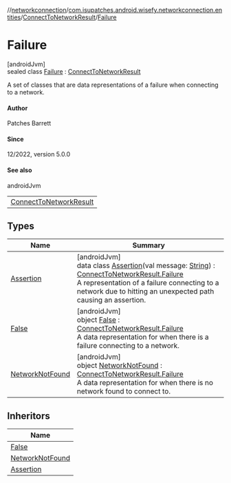 //[networkconnection](../../../../index.md)/[com.isupatches.android.wisefy.networkconnection.entities](../../index.md)/[ConnectToNetworkResult](../index.md)/[Failure](index.md)

# Failure

[androidJvm]\
sealed class [Failure](index.md) : [ConnectToNetworkResult](../index.md)

A set of classes that are data representations of a failure when connecting to a network.

#### Author

Patches Barrett

#### Since

12/2022, version 5.0.0

#### See also

androidJvm

| |
|---|
| [ConnectToNetworkResult](../index.md) |

## Types

| Name | Summary |
|---|---|
| [Assertion](-assertion/index.md) | [androidJvm]<br>data class [Assertion](-assertion/index.md)(val message: [String](https://kotlinlang.org/api/latest/jvm/stdlib/kotlin/-string/index.html)) : [ConnectToNetworkResult.Failure](index.md)<br>A representation of a failure connecting to a network due to hitting an unexpected path causing an assertion. |
| [False](-false/index.md) | [androidJvm]<br>object [False](-false/index.md) : [ConnectToNetworkResult.Failure](index.md)<br>A data representation for when there is a failure connecting to a network. |
| [NetworkNotFound](-network-not-found/index.md) | [androidJvm]<br>object [NetworkNotFound](-network-not-found/index.md) : [ConnectToNetworkResult.Failure](index.md)<br>A data representation for when there is no network found to connect to. |

## Inheritors

| Name |
|---|
| [False](-false/index.md) |
| [NetworkNotFound](-network-not-found/index.md) |
| [Assertion](-assertion/index.md) |
